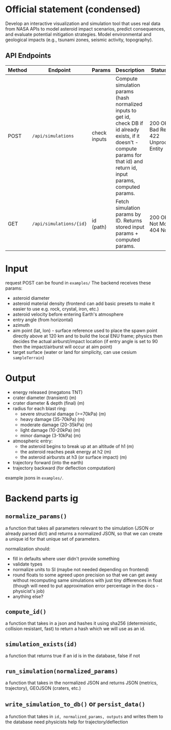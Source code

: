 # Official statement (condensed)
Develop an interactive visualization and simulation tool that uses real data from NASA APIs to model asteroid impact scenarios, predict consequences, and evaluate potential mitigation strategies. Model environmental and geological impacts (e.g., tsunami zones, seismic activity, topography).

## API Endpoints
| Method | Endpoint                | Params | Description                                                                 | Status Codes                              |
|--------|--------------------------|--------|-----------------------------------------------------------------------------|-------------------------------------------|
| POST   | `/api/simulations`         | check inputs    | Compute simulation params (hash normalized inputs to get id, check DB if id already exists, if it doesn't - compute params for that id) and return id, input params, computed params. | 200 OK; 400 Bad Request; 422 Unprocessable Entity |
| GET    | `/api/simulations/{id}`    | id (path) | Fetch simulation params by ID. Returns stored input params + computed params. | 200 OK; 304 Not Modified; 404 Not Found    |

# Input
request POST can be found in `examples/`
The backend receives these params:
- asteroid diameter
- asteroid material density (frontend can add basic presets to make it easier to use e.g. rock, crystal, iron, etc.)
- asteroid velocity before entering Earth's atmosphere
- entry angle (from horizontal)
- azimuth
- aim point (lat, lon) - surface reference used to place the spawn point directly above at 120 km and to build the local ENU frame; physics then decides the actual airburst/impact location (if entry angle is set to 90 then the impact/airburst will occur at aim point)
- target surface (water or land for simplicity, can use cesium `sampleTerrain`)

# Output
- energy released (megatons TNT) 
- crater diameter (transient) (m)
- crater diameter & depth (final) (m)
- radius for each blast ring:
  - severe structural damage (>=70kPa) (m)
  - heavy damage (35-70kPa) (m)
  - moderate damage (20-35kPa) (m)
  - light damage (10-20kPa) (m)
  - minor damage (3-10kPa) (m)
- atmospheric entry: 
  - the asteroid begins to break up at an altitude of h1 (m)
  - the asteroid reaches peak energy at h2 (m)
  - the asteroid airbursts at h3 (or surface impact) (m)
- trajectory forward (into the earth)
- trajectory backward (for deflection computation)

example jsons in `examples/`.

# Backend parts ig
## `normalize_params()`
a function that takes all parameters relevant to the simulation (JSON or already parsed dict) and returns a normalized JSON, so that we can create a unique id for that unique set of parameters.

normalization should:
- fill in defaults where user didn't provide something
- validate types
- normalize units to SI (maybe not needed depending on frontend)
- round floats to some agreed upon precision so that we can get away without recomputing same simulations with just tiny differences in float (though will need to put approximation error percentage in the docs - physicist's job)
- anything else?

## `compute_id()`
 a function that takes in a json and hashes it using sha256 (deterministic, collision resistant, fast) to return a hash which we will use as an id.

## `simulation_exists(id)`
a function that returns true if an id is in the database, false if not

## `run_simulation(normalized_params)`
a function that takes in the normalized JSON and returns JSON (metrics, trajectory), GEOJSON (craters, etc.)

## `write_simulation_to_db()` or `persist_data()`
a function that takes in `id, normalized_params, outputs` and writes them to the database
need physicists help for trajectory/deflection








